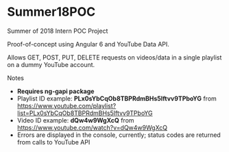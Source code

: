 # Summer18POC
Summer of 2018 Intern POC Project

Proof-of-concept using Angular 6 and YouTube Data API.

Allows GET, POST, PUT, DELETE requests on videos/data in a single playlist on a dummy YouTube account.

Notes
- **Requires ng-gapi package**
- Playlist ID example: **PLx0sYbCqOb8TBPRdmBHs5Iftvv9TPboYG** from https://www.youtube.com/playlist?list=PLx0sYbCqOb8TBPRdmBHs5Iftvv9TPboYG
- Video ID example: **dQw4w9WgXcQ** from https://www.youtube.com/watch?v=dQw4w9WgXcQ
- Errors are displayed in the console, currently; status codes are returned from calls to YouTube API
